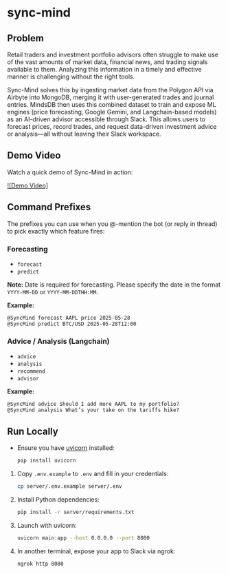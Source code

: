 # sync-mind

## Problem

Retail traders and investment portfolio advisors often struggle to make use of the vast amounts of market data, financial news, and trading signals available to them.
Analyzing this information in a timely and effective manner is challenging without the right tools.

Sync-Mind solves this by ingesting market data from the Polygon API via Airbyte into MongoDB, merging it with user-generated trades and journal entries.
MindsDB then uses this combined dataset to train and expose ML engines (price forecasting, Google Gemini, and Langchain-based models) as an AI-driven advisor accessible through Slack.
This allows users to forecast prices, record trades, and request data-driven investment advice or analysis—all without leaving their Slack workspace.

## Demo Video

Watch a quick demo of Sync-Mind in action:

[![Demo Video]](https://www.loom.com/share/e79782b86dfa4aaea0f903c878b50320?sid=2c26a49b-845a-475c-8f14-38e1b057c8f8)


## Command Prefixes

The prefixes you can use when you @-mention the bot (or reply in thread) to pick exactly which feature fires:

### Forecasting
- `forecast`
- `predict`

**Note:** Date is required for forecasting. Please specify the date in the format `YYYY-MM-DD` or `YYYY-MM-DDTHH:MM`.

**Example:**
```text
@SyncMind forecast AAPL price 2025-05-28
@SyncMind predict BTC/USD 2025-05-28T12:00
```

### Advice / Analysis (Langchain)
- `advice`
- `analysis`
- `recommend`
- `advisor`

**Example:**
```text
@SyncMind advice Should I add more AAPL to my portfolio?
@SyncMind analysis What’s your take on the tariffs hike?
```

## Run Locally

- Ensure you have [uvicorn](https://www.uvicorn.org/) installed:
   ```bash
   pip install uvicorn
   ```
1. Copy `.env.example` to `.env` and fill in your credentials:
   ```bash
   cp server/.env.example server/.env
   ```
2. Install Python dependencies:
   ```bash
   pip install -r server/requirements.txt
   ```
3. Launch with uvicorn:
   ```bash
   uvicorn main:app --host 0.0.0.0 --port 8080
   ```
4. In another terminal, expose your app to Slack via ngrok:
   ```bash
   ngrok http 8080
   ```
